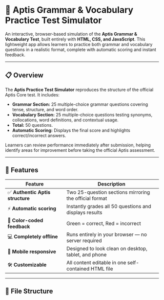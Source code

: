 # 🧠 Aptis Grammar & Vocabulary Practice Test Simulator

An interactive, browser-based simulation of the **Aptis Grammar & Vocabulary Test**, built entirely with **HTML, CSS, and JavaScript**. This lightweight app allows learners to practice both grammar and vocabulary questions in a realistic format, complete with automatic scoring and instant feedback.

---

## 📋 Overview

The **Aptis Practice Test Simulator** reproduces the structure of the official Aptis Core test. It includes:

- **Grammar Section:** 25 multiple-choice grammar questions covering tense, structure, and word order.  
- **Vocabulary Section:** 25 multiple-choice questions testing synonyms, collocations, word definitions, and contextual usage.  
- **Total:** 50 questions.  
- **Automatic Scoring:** Displays the final score and highlights correct/incorrect answers.

Learners can review performance immediately after submission, helping identify areas for improvement before taking the official Aptis assessment.

---

## 🎯 Features

| Feature | Description |
|----------|-------------|
| ✅ **Authentic Aptis structure** | Two 25-question sections mirroring the official format |
| ⚡ **Automatic scoring** | Instantly grades all 50 questions and displays results |
| 🎨 **Color-coded feedback** | Green = correct, Red = incorrect |
| 💻 **Completely offline** | Runs entirely in your browser — no server required |
| 📱 **Mobile responsive** | Designed to look clean on desktop, tablet, and phone |
| 🛠️ **Customizable** | All content editable in one self-contained HTML file |

---

## 🧩 File Structure


